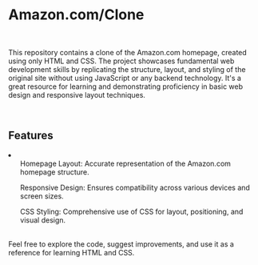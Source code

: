 <h1>Amazon.com/Clone</h1>
<br>
<p>This repository contains a clone of the Amazon.com homepage, created using only HTML and CSS. The project showcases fundamental web development skills by replicating the structure, layout, and styling of the original site without using JavaScript or any backend technology. It's a great resource for learning and demonstrating proficiency in basic web design and responsive layout techniques.</p>
<br>
<h2>Features</h2>
<li>
  <ol>Homepage Layout: Accurate representation of the Amazon.com homepage structure.</ol>
  <ol>Responsive Design: Ensures compatibility across various devices and screen sizes.</ol>
  <ol>CSS Styling: Comprehensive use of CSS for layout, positioning, and visual design.</ol>
</li>
<br>
Feel free to explore the code, suggest improvements, and use it as a reference for learning HTML and CSS.

